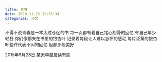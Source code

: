 ```yaml
---
title: 青春
date: 2020-11-25 12:55:34
categories: 诗文
---
```

不得不说青春是一本太过仓促的书
每一页都有着自己铭心刻骨的回忆
有自己年少轻狂
你们像那夹在书里的银杏叶
记录着每段让人难以忘怀的感动
每片泛黄的银杏叶些许代表不同的回忆
但都那般美好

2015年9月28日
某天早晨晨读有感

